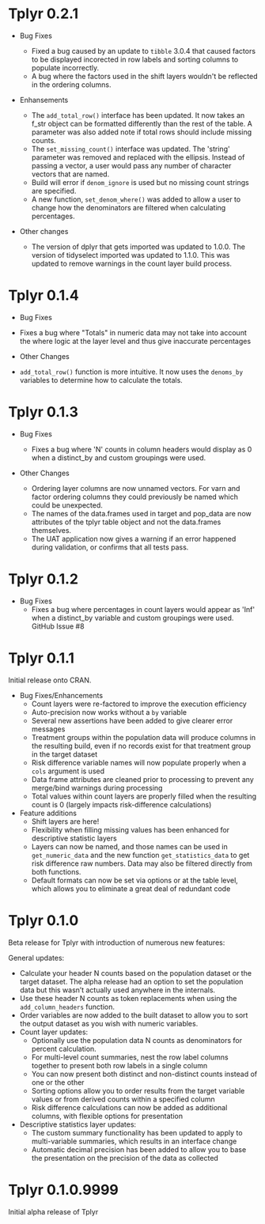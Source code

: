# Tplyr 0.2.1

- Bug Fixes
  - Fixed a bug caused by an update to `tibble` 3.0.4 that caused factors to be displayed incorected in row labels and sorting columns to populate incorrectly.
  - A bug where the factors used in the shift layers wouldn't be reflected in the ordering columns.

- Enhansements
  - The `add_total_row()` interface has been updated. It now takes an f_str object can be formatted differently than the rest of the table. A parameter was also added note if total rows should include missing counts.
  - The `set_missing_count()` interface was updated. The 'string' parameter was removed and replaced with the ellipsis. Instead of passing a vector, a user would pass any number of character vectors that are named.
  - Build will error if `denom_ignore` is used but no missing count strings are specified.
  - A new function, `set_denom_where()` was added to allow a user to change how the denominators are filtered when calculating percentages.
 
- Other changes
  - The version of dplyr that gets imported was updated to 1.0.0. The version of tidyselect imported was updated to 1.1.0. This was updated to remove warnings in the count layer build process.

# Tplyr 0.1.4

- Bug Fixes
 - Fixes a bug where "Totals" in numeric data may not take into account the where logic at the layer level and thus give inaccurate percentages

- Other Changes
 - `add_total_row()` function is more intuitive. It now uses the `denoms_by` variables to determine how to calculate the totals.


# Tplyr 0.1.3

- Bug Fixes
  - Fixes a bug where 'N' counts in column headers would display as 0 when a distinct_by and custom groupings were used.
  
- Other Changes
  - Ordering layer columns are now unnamed vectors. For varn and factor ordering columns they could previously be named which could be unexpected.
  - The names of the data.frames used in target and pop_data are now attributes of the tplyr table object and not the data.frames themselves.
  - The UAT application now gives a warning if an error happened during validation, or confirms that all tests pass.

# Tplyr 0.1.2

- Bug Fixes
  - Fixes a bug where percentages in count layers would appear as 'Inf' when a distinct_by variable and custom groupings were used. GitHub Issue #8

# Tplyr 0.1.1

Initial release onto CRAN.

- Bug Fixes/Enhancements
  - Count layers were re-factored to improve the execution efficiency
  - Auto-precision now works without a `by` variable
  - Several new assertions have been added to give clearer error messages
  - Treatment groups within the population data will produce columns in the resulting build, even if no records exist for that treatment group in the target dataset
  - Risk difference variable names will now populate properly when a `cols` argument is used
  - Data frame attributes are cleaned prior to processing to prevent any merge/bind warnings during processing
  - Total values within count layers are properly filled when the resulting count is 0 (largely impacts risk-difference calculations)
- Feature additions
  - Shift layers are here! 
  - Flexibility when filling missing values has been enhanced for descriptive statistic layers
  - Layers can now be named, and those names can be used in `get_numeric_data` and the new function `get_statistics_data` to get risk difference raw numbers. Data may also be filtered directly from both functions. 
  - Default formats can now be set via options or at the table level, which allows you to eliminate a great deal of redundant code

# Tplyr 0.1.0

Beta release for Tplyr with introduction of numerous new features:

General updates:
  - Calculate your header N counts based on
the population dataset or the target dataset. The alpha release had an
option to set the population data but this wasn’t actually used anywhere
in the internals.
  - Use these header N counts as token replacements when
using the `add_column_headers` function.
  - Order variables are now added
to the built dataset to allow you to sort the output dataset as you wish
with numeric variables.
- Count layer updates:
  - Optionally use the
population data N counts as denominators for percent calculation.
  - For multi-level count summaries, nest the row label columns together to
present both row labels in a single column
  - You can now present both distinct and non-distinct counts instead of one or
the other
  - Sorting options allow you to order results from the target variable values or
from derived counts within a specified column
  - Risk difference calculations can now be added as additional columns, with
flexible options for presentation
- Descriptive statistics layer updates:
  - The custom summary functionality has
been updated to apply to multi-variable summaries, which results in an interface
change
  - Automatic decimal precision has been added to allow you to base the
presentation on the precision of the data as collected

# Tplyr 0.1.0.9999

Initial alpha release of Tplyr


